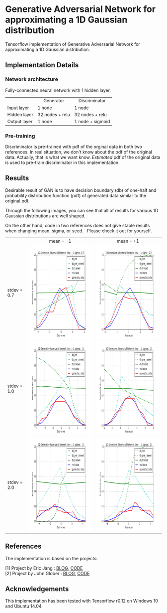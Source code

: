 # Generative Adversarial Network for approximating a 1D Gaussian distribution
Tensorflow implementation of Generative Adversarial Network for approximating a 1D Gaussian distribution.

## Implementation Details
### Network architecture
Fully-connected neural network with 1 hidden layer.
<table align='center'>
<tr align='center'>
<td></td>
<td> Generator </td>
<td> Discriminator </td>
</tr>
<tr>
<td> Input layer </td>
<td> 1 node </td>
<td> 1 node </td>
</tr>
<tr>
<td> Hidden layer </td>
<td> 32 nodes + relu </td>
<td> 32 nodes + relu  </td>
</tr>
<tr>
<td> Output layer </td>
<td> 1 node </td>
<td> 1 node + sigmoid  </td>
</tr>
</table>

### Pre-training
Discriminator is pre-trained with pdf of the orginal data in both two references.
In real situation, we don't know about the pdf of the original data. Actually, that is what we want know.
*Estimated* pdf of the original data is used to pre-train discriminator in this implementation.

## Results

Desirable result of GAN is to have decision boundary (db) of one-half and probability distribution function (pdf) of generated data similar to the original pdf.

Through the following images, you can see that all of results for various 1D Gaussian distributions are well shaped.  

On the other hand, code in two references does not give stable results when changing mean, sigma, or seed.  
Please check it out for yourself. 

<table align='center'>
<tr align='center'>
<td></td>
<td> mean = -1 </td>
<td> mean = +1 </td>
</tr>
<tr>
<td> stdev = 0.7 </td>
<td><img src = 'results/GAN_1d_gaussian_mu_-1_sigma_0.7.png' height = '300px'>
<td><img src = 'results/GAN_1d_gaussian_mu_1_sigma_0.7.png' height = '300px'>
</tr>
<tr>
<td> stdev = 1.0 </td>
<td><img src = 'results/GAN_1d_gaussian_mu_-1_sigma_1.png' height = '300px'>
<td><img src = 'results/GAN_1d_gaussian_mu_1_sigma_1.png' height = '300px'>
</tr>
<tr>
<td> stdev = 2.0 </td>
<td><img src = 'results/GAN_1d_gaussian_mu_-1_sigma_2.png' height = '300px'>
<td><img src = 'results/GAN_1d_gaussian_mu_1_sigma_2.png' height = '300px'>
</tr>
</table>

## References

The implementation is based on the projects:

[1] Project by Eric Jang : [BLOG](http://blog.evjang.com/2016/06/generative-adversarial-nets-in.html), [CODE](https://github.com/ericjang/genadv_tutorial)  
[2] Project by John Glober : [BLOG](http://blog.aylien.com/introduction-generative-adversarial-networks-code-tensorflow/), [CODE](https://github.com/AYLIEN/gan-intro)

## Acknowledgements
This implementation has been tested with Tensorflow r0.12 on Windows 10 and Ubuntu 14.04.
